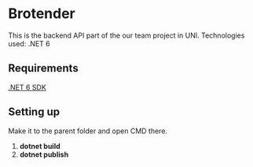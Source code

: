 # Brotender
This is the backend API part of the our team project in UNI. 
Technologies used: .NET 6
## Requirements
[.NET 6 SDK](https://dotnet.microsoft.com/en-us/download/dotnet/6.0)
## Setting up 
Make it to the parent folder and open CMD there. 
1. **dotnet build**
2. **dotnet publish**
